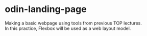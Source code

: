 # odin-landing-page

Making a basic webpage using tools from previous TOP lectures.  
In this practice, Flexbox will be used as a web layout model.